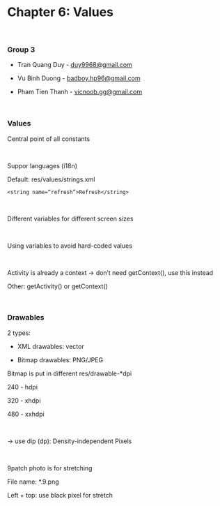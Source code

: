 Chapter 6: Values
=================

 

### Group 3

-   Tran Quang Duy - <duy9968@gmail.com>

-   Vu Binh Duong - <badboy.hp96@gmail.com>

-   Pham Tien Thanh - <vicnoob.gg@gmail.com>

 

### Values

Central point of all constants

 

Suppor languages (i18n)

Default: res/values/strings.xml

````<string name=“refresh”>Refresh</string>````

 

Different variables for different screen sizes

 

Using variables to avoid hard-coded values

 

Activity is already a context -\> don’t need getContext(), use this instead

Other: getActivity() or getContext()

 

### Drawables

2 types:

-   XML drawables: vector

-   Bitmap drawables: PNG/JPEG

Bitmap is put in different res/drawable-\*dpi

240 - hdpi

320 - xhdpi

480 - xxhdpi

 

\-\> use dip (dp): Density-independent Pixels

 

9patch photo is for stretching

File name: \*.9.png

Left + top: use black pixel for stretch

